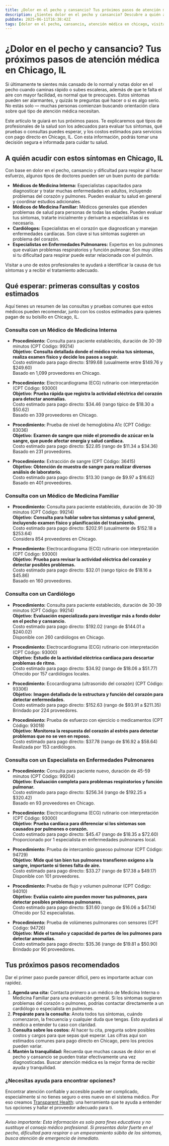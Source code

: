 ```yaml
---
title: ¿Dolor en el pecho y cansancio? Tus próximos pasos de atención médica en Chicago, IL  
description: ¿Sientes dolor en el pecho y cansancio? Descubre a quién acudir y el costo estimado de las primeras consultas en Chicago, IL.  
pubDate: 2025-06-11T16:38:42Z  
tags: [dolor en el pecho, cansancio, atención médica en chicago, visita al doctor, estimación de costos, síntomas cardíacos]  
---
```


# ¿Dolor en el pecho y cansancio? Tus próximos pasos de atención médica en Chicago, IL

Si últimamente te sientes más cansado de lo normal y notas dolor en el pecho cuando caminas rápido o subes escaleras, además de que te falta el aire con mayor facilidad, es normal que te preocupes. Estos síntomas pueden ser alarmantes, y quizás te preguntas qué hacer o si es algo serio. No estás solo — muchas personas comienzan buscando orientación clara sobre qué tipo de atención médica necesitan.

Este artículo te guiará en tus próximos pasos. Te explicaremos qué tipos de profesionales de la salud son los adecuados para evaluar tus síntomas, qué pruebas o consultas puedes esperar, y los costos estimados para servicios con pago directo en Chicago, IL. Con esta información, podrás tomar una decisión segura e informada para cuidar tu salud.

## A quién acudir con estos síntomas en Chicago, IL

Con base en dolor en el pecho, cansancio y dificultad para respirar al hacer esfuerzo, algunos tipos de doctores pueden ser un buen punto de partida:

- **Médicos de Medicina Interna:** Especialistas capacitados para diagnosticar y tratar muchas enfermedades en adultos, incluyendo problemas del corazón y pulmones. Pueden evaluar tu salud en general y coordinar estudios adicionales.
- **Médicos de Medicina Familiar:** Médicos generales que atienden problemas de salud para personas de todas las edades. Pueden evaluar tus síntomas, tratarte inicialmente y derivarte a especialistas si es necesario.
- **Cardiólogos:** Especialistas en el corazón que diagnostican y manejan enfermedades cardíacas. Son clave si tus síntomas sugieren un problema del corazón.
- **Especialistas en Enfermedades Pulmonares:** Expertos en los pulmones que evalúan problemas respiratorios y función pulmonar. Son muy útiles si tu dificultad para respirar puede estar relacionada con el pulmón.

Visitar a uno de estos profesionales te ayudará a identificar la causa de tus síntomas y a recibir el tratamiento adecuado.

## Qué esperar: primeras consultas y costos estimados

Aquí tienes un resumen de las consultas y pruebas comunes que estos médicos pueden recomendar, junto con los costos estimados para quienes pagan de su bolsillo en Chicago, IL.

### Consulta con un Médico de Medicina Interna

- **Procedimiento:** Consulta para paciente establecido, duración de 30-39 minutos (CPT Código: 99214)  
  **Objetivo:** **Consulta detallada donde el médico revisa tus síntomas, realiza examen físico y decide los pasos a seguir.**  
  Costo estimado para pago directo: $199.68 (usualmente entre $149.76 y $249.60)  
  Basado en 1,099 proveedores en Chicago.

- **Procedimiento:** Electrocardiograma (ECG) rutinario con interpretación (CPT Código: 93000)  
  **Objetivo:** **Prueba rápida que registra la actividad eléctrica del corazón para detectar anomalías.**  
  Costo estimado para pago directo: $34.46 (rango típico de $18.30 a $50.62)  
  Basado en 339 proveedores en Chicago.

- **Procedimiento:** Prueba de nivel de hemoglobina A1c (CPT Código: 83036)  
  **Objetivo:** **Examen de sangre que mide el promedio de azúcar en la sangre, que puede afectar energía y salud cardiaca.**  
  Costo estimado para pago directo: $22.85 (rango de $11.34 a $34.36)  
  Basado en 231 proveedores.

- **Procedimiento:** Extracción de sangre (CPT Código: 36415)  
  **Objetivo:** **Obtención de muestra de sangre para realizar diversos análisis de laboratorio.**  
  Costo estimado para pago directo: $13.30 (rango de $9.97 a $16.62)  
  Basado en 401 proveedores.

### Consulta con un Médico de Medicina Familiar

- **Procedimiento:** Consulta para paciente establecido, duración de 30-39 minutos (CPT Código: 99214)  
  **Objetivo:** **Consulta para hablar sobre tus síntomas y salud general, incluyendo examen físico y planificación del tratamiento.**  
  Costo estimado para pago directo: $202.91 (usualmente de $152.18 a $253.64)  
  Considera 854 proveedores en Chicago.

- **Procedimiento:** Electrocardiograma (ECG) rutinario con interpretación (CPT Código: 93000)  
  **Objetivo:** **Prueba para revisar la actividad eléctrica del corazón y detectar posibles problemas.**  
  Costo estimado para pago directo: $32.01 (rango típico de $18.16 a $45.86)  
  Basado en 160 proveedores.

### Consulta con un Cardiólogo

- **Procedimiento:** Consulta para paciente establecido, duración de 30-39 minutos (CPT Código: 99214)  
  **Objetivo:** **Evaluación especializada para investigar más a fondo dolor en el pecho y cansancio.**  
  Costo estimado para pago directo: $192.02 (rango de $144.01 a $240.02)  
  Disponible con 260 cardiólogos en Chicago.

- **Procedimiento:** Electrocardiograma (ECG) rutinario con interpretación (CPT Código: 93000)  
  **Objetivo:** **Estudio de la actividad eléctrica cardíaca para descartar problemas de ritmo.**  
  Costo estimado para pago directo: $34.92 (rango de $18.06 a $51.77)  
  Ofrecido por 157 cardiólogos locales.

- **Procedimiento:** Ecocardiograma (ultrasonido del corazón) (CPT Código: 93306)  
  **Objetivo:** **Imagen detallada de la estructura y función del corazón para detectar enfermedades.**  
  Costo estimado para pago directo: $152.63 (rango de $93.91 a $211.35)  
  Brindado por 224 proveedores.

- **Procedimiento:** Prueba de esfuerzo con ejercicio o medicamentos (CPT Código: 93018)  
  **Objetivo:** **Monitorea la respuesta del corazón al estrés para detectar problemas que no se ven en reposo.**  
  Costo estimado para pago directo: $37.78 (rango de $16.92 a $58.64)  
  Realizada por 153 cardiólogos.

### Consulta con un Especialista en Enfermedades Pulmonares

- **Procedimiento:** Consulta para paciente nuevo, duración de 45-59 minutos (CPT Código: 99204)  
  **Objetivo:** **Evaluación completa para problemas respiratorios y función pulmonar.**  
  Costo estimado para pago directo: $256.34 (rango de $192.25 a $320.42)  
  Basado en 93 proveedores en Chicago.

- **Procedimiento:** Electrocardiograma (ECG) rutinario con interpretación (CPT Código: 93000)  
  **Objetivo:** **Prueba cardíaca para diferenciar si los síntomas son causados por pulmones o corazón.**  
  Costo estimado para pago directo: $45.47 (rango de $18.35 a $72.60)  
  Proporcionado por 1 especialista en enfermedades pulmonares local.

- **Procedimiento:** Prueba de intercambio gaseoso pulmonar (CPT Código: 94729)  
  **Objetivo:** **Mide qué tan bien tus pulmones transfieren oxígeno a la sangre, importante si tienes falta de aire.**  
  Costo estimado para pago directo: $33.27 (rango de $17.38 a $49.17)  
  Disponible con 101 proveedores.

- **Procedimiento:** Prueba de flujo y volumen pulmonar (CPT Código: 94010)  
  **Objetivo:** **Evalúa cuánto aire pueden mover tus pulmones, para detectar posibles problemas pulmonares.**  
  Costo estimado para pago directo: $31.60 (rango de $16.06 a $47.14)  
  Ofrecido por 52 especialistas.

- **Procedimiento:** Prueba de volúmenes pulmonares con sensores (CPT Código: 94726)  
  **Objetivo:** **Mide el tamaño y capacidad de partes de los pulmones para detectar anomalías.**  
  Costo estimado para pago directo: $35.36 (rango de $19.81 a $50.90)  
  Brindado por 90 proveedores.

## Tus próximos pasos recomendados

Dar el primer paso puede parecer difícil, pero es importante actuar con rapidez.

1. **Agenda una cita:** Contacta primero a un médico de Medicina Interna o Medicina Familiar para una evaluación general. Si los síntomas sugieren problemas del corazón o pulmones, podrías contactar directamente a un cardiólogo o especialista en pulmones.  
2. **Prepárate para la consulta:** Anota todos tus síntomas, cuándo comenzaron, la frecuencia y cualquier duda que tengas. Esto ayudará al médico a entender tu caso con claridad.  
3. **Consulta sobre los costos:** Al hacer tu cita, pregunta sobre posibles costos y cargos para que sepas qué esperar. Las cifras aquí son estimados comunes para pago directo en Chicago, pero los precios pueden variar.  
4. **Mantén la tranquilidad:** Recuerda que muchas causas de dolor en el pecho y cansancio se pueden tratar efectivamente una vez diagnosticadas. Buscar atención médica es la mejor forma de recibir ayuda y tranquilidad.

### ¿Necesitas ayuda para encontrar opciones?

Encontrar atención confiable y accesible puede ser complicado, especialmente si no tienes seguro o eres nuevo en el sistema médico. Por eso creamos [Transparent Health](https://transparenthealth.ai): una herramienta que te ayuda a entender tus opciones y hallar el proveedor adecuado para ti.

---

*Aviso importante: Esta información es solo para fines educativos y no sustituye el consejo médico profesional. Si presentas dolor fuerte en el pecho, dificultad para respirar o un empeoramiento súbito de los síntomas, busca atención de emergencia de inmediato.*